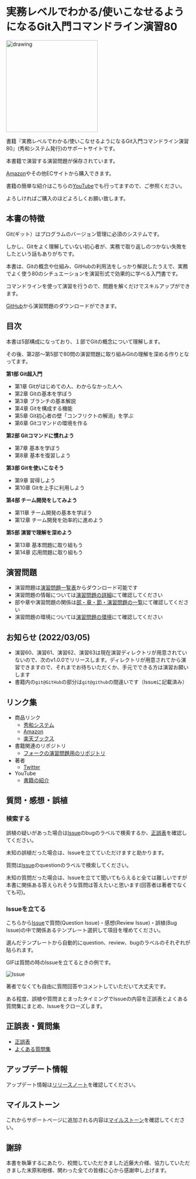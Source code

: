 # 実務レベルでわかる/使いこなせるようになるGit入門コマンドライン演習80

<img src="https://user-images.githubusercontent.com/45144084/155831378-cc323401-1900-4d02-9a4e-d92d51bf7e3e.png" alt="drawing" width="250"/>

書籍『実務レベルでわかる/使いこなせるようになるGit入門コマンドライン演習80』(秀和システム発行)のサポートサイトです。

本書籍で演習する演習問題が保存されています。

[Amazon](https://amazon.co.jp/dp/4798066338)やその他ECサイトから購入できます。

書籍の簡単な紹介はこちらの[YouTube](https://www.youtube.com/watch?v=NKJ-ladDnHY)でも行ってますので、ご参照ください。

よろしければご購入のほどよろしくお願い致します。

## 本書の特徴

Git(ギット）はプログラムのバージョン管理に必須のシステムです。

しかし、Gitをよく理解していない初心者が、実務で取り返しのつかない失敗をしたという話もありがちです。

本書は、Gitの概念や仕組み、GitHubの利用法をしっかり解説したうえで、実務でよく使う80のシチュエーションを演習形式で効果的に学べる入門書です。

コマンドラインを使って演習を行うので、問題を解くだけでスキルアップができます。

[GitHub](https://github.com/Beluuuuuuga/git-command-line-exercises-80/wiki/%E6%BC%94%E7%BF%92%E5%95%8F%E9%A1%8C%E4%B8%80%E8%A6%A7%E8%A1%A8)から演習問題のダウンロードができます。

## 目次

本書は5部構成になっており、１部でGitの概念について理解します。

その後、第2部〜第5部で80問の演習問題に取り組みGitの理解を深める作りとなってます。

**第1部 Git超入門**
- 第1章 Gitがはじめての人、わからなかった人へ
- 第2章 Gitの基本を学ぼう
- 第3章 ブランチの基本解説
- 第4章 Gitを構成する機能
- 第5章 Git初心者の壁「コンフリクトの解消」を学ぶ
- 第6章 Gitコマンドの環境を作る

**第2部 Gitコマンドに慣れよう**
- 第7章 基本を学ぼう
- 第8章 基本を復習しよう

**第3部 Gitを使いこなそう**
- 第9章 習得しよう
- 第10章 Gitを上手に利用しよう

**第4部 チーム開発をしてみよう**
- 第11章 チーム開発の基本を学ぼう
- 第12章 チーム開発を効率的に進めよう

**第5部 演習で理解を深めよう**
- 第13章 基本問題に取り組もう
- 第14章 応用問題に取り組もう

## 演習問題
- 演習問題は[演習問題一覧表](https://github.com/Beluuuuuuga/git-command-line-exercises-80/wiki/%E6%BC%94%E7%BF%92%E5%95%8F%E9%A1%8C%E4%B8%80%E8%A6%A7%E8%A1%A8)からダウンロード可能です
- 演習問題の情報については[演習問題の詳細](https://github.com/Beluuuuuuga/git-command-line-exercises-80/wiki/%E6%BC%94%E7%BF%92%E5%95%8F%E9%A1%8C%E3%81%AE%E8%A9%B3%E7%B4%B0)にて確認してください
- 部や章や演習問題の関係は[部・章・節・演習問題の一覧](https://github.com/Beluuuuuuga/git-command-line-exercises-80/wiki/%E9%83%A8%E3%83%BB%E7%AB%A0%E3%83%BB%E7%AF%80%E3%83%BB%E6%BC%94%E7%BF%92%E5%95%8F%E9%A1%8C%E3%81%AE%E4%B8%80%E8%A6%A7)にて確認してください
- 演習問題の環境については[演習問題の環境](https://github.com/Beluuuuuuga/git-command-line-exercises-80/wiki/%E6%BC%94%E7%BF%92%E5%95%8F%E9%A1%8C%E3%81%AE%E7%92%B0%E5%A2%83)にて確認してください

## お知らせ (2022/03/05)
- 演習60、演習61、演習62、演習63は現在演習ディレクトリが用意されていないので、次のv1.0.0でリリースします。ディレクトリが用意されてから演習できますので、それまでお待ちいただくか、手元でできる方は演習お願いします
- 書籍内の`git@GitHub`の部分は`git@github`の間違いです（Issueに記載済み）

## リンク集
- 商品リンク
  - [秀和システム](https://www.shuwasystem.co.jp/book/9784798066332.html)
  - [Amazon](https://amazon.co.jp/dp/4798066338)
  - [楽天ブックス](https://books.rakuten.co.jp/rb/16985932/?l-id=search-c-item-text-01)
- 書籍関連のリポジトリ
  - [フォークの演習問題用のリポジトリ](https://github.com/Beluuuuuuga/git-practice-80-fork)
- 著者
  - [Twitter](https://twitter.com/Beluuuuuuga)
- YouTube
  - [書籍の紹介](https://www.youtube.com/watch?v=NKJ-ladDnHY)

## 質問・感想・誤植
### 検索する
誤植の疑いがあった場合は[Issue](https://github.com/Beluuuuuuga/git-command-line-exercises-80/issues)のbugのラベルで検索するか、[正誤表](https://github.com/Beluuuuuuga/git-command-line-exercises-80/wiki/%E6%AD%A3%E8%AA%A4%E8%A1%A8)を確認してください。

未知の誤植だった場合は、Issueを立てていただけますと助かります。

質問は[Issue](https://github.com/Beluuuuuuga/git-command-line-exercises-80/issues)のquestionのラベルで検索してください。

未知の質問だった場合は、Issueを立てて聞いてもらえると全ては難しいですが本書に関係ある答えられそうな質問は答えたいと思います(回答者は著者でなくても可)。

### Issueを立てる
こちらから[Issue](https://github.com/Beluuuuuuga/git-command-line-exercises-80/issues/new/choose)で質問(Question Issue)・感想(Review Issue)・誤植(Bug Issue)の中で関係あるテンプレート選択して項目を埋めてください。

選んだテンプレートから自動的にquestion、review、bugのラベルのそれぞれが貼られます。

GIFは質問の時のIssueを立てるときの例です。

![Issue](https://user-images.githubusercontent.com/45144084/156631911-3a23e165-6f92-4e2e-bdd9-5b91a15cf4d4.gif)

著者でなくても自由に質問回答やコメントしていただいて大丈夫です。

ある程度、誤植や質問まとまったタイミングでIssueの内容を正誤表とよくある質問集にまとめ、Issueをクローズします。

## 正誤表・質問集

- [正誤表](https://github.com/Beluuuuuuga/git-command-line-exercises-80/wiki/%E6%AD%A3%E8%AA%A4%E8%A1%A8)
- [よくある質問集](https://github.com/Beluuuuuuga/git-command-line-exercises-80/wiki/FAQ)

## アップデート情報

アップデート情報は[リリースノート](https://github.com/Beluuuuuuga/git-command-line-exercises-80/releases/)を確認してください。

## マイルストーン

これからサポートページに追加される内容は[マイルストーン](https://github.com/Beluuuuuuga/git-command-line-exercises-80/milestone/1)を確認してください。

## 謝辞

本書を執筆するにあたり、校閲していただきました近藤大介様、協力していただきました末原和樹様、関わった全ての皆様に心から感謝申し上げます。

